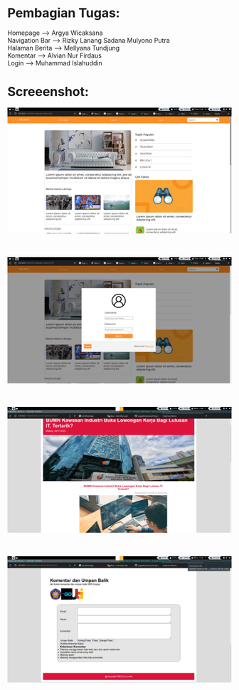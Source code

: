 # Pembagian Tugas:
Homepage --> Argya Wicaksana <br>
Navigation Bar --> Rizky Lanang Sadana Mulyono Putra <br>
Halaman Berita --> Mellyana Tundjung <br>
Komentar --> Alvian Nur Firdaus <br>
Login   --> Muhammad Islahuddin <br> 

# Screeenshot:
<img src="image/2022-02-08_16-04.png" style="margin-bottom:50px">
<img src="image/2022-02-08_16-04_1.png" style="margin-bottom:50px">
<img src="image/2022-02-07_20-18_1.png"style="margin-bottom:50px">
<img src="image/2022-02-07_20-18_2.png"style="margin-bottom:50px">
